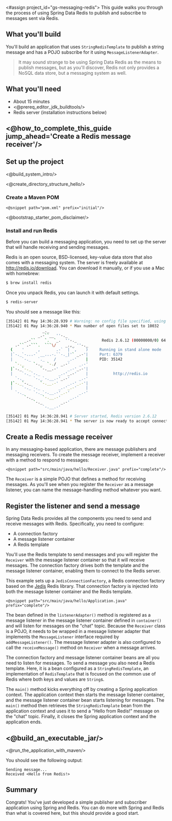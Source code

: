 <#assign project_id="gs-messaging-redis">
This guide walks you through the process of using Spring Data Redis to publish and subscribe to messages sent via Redis.

What you'll build
-----------------

You'll build an application that uses `StringRedisTemplate` to publish a string message and has a POJO subscribe for it using `MessageListenerAdapter`.

> It may sound strange to be using Spring Data Redis as the means to publish messages, but as you'll discover, Redis not only provides a NoSQL data store, but a messaging system as well.


What you'll need
----------------

 - About 15 minutes
 - <@prereq_editor_jdk_buildtools/>
 - Redis server (installation instructions below)


## <@how_to_complete_this_guide jump_ahead='Create a Redis message receiver'/>


<a name="scratch"></a>
Set up the project
------------------

<@build_system_intro/>

<@create_directory_structure_hello/>

### Create a Maven POM

    <@snippet path="pom.xml" prefix="initial"/>

<@bootstrap_starter_pom_disclaimer/>

### Install and run Redis

Before you can build a messaging application, you need to set up the server that will handle receiving and sending messages.

Redis is an open source, BSD-licensed, key-value data store that also comes with a messaging system. The server is freely available at <http://redis.io/download>. You can download it manually, or if you use a Mac with homebrew:

```sh
$ brew install redis
```

Once you unpack Redis, you can launch it with default settings.

```sh
$ redis-server
```

You should see a message like this:

```sh
[35142] 01 May 14:36:28.939 # Warning: no config file specified, using the default config. In order to specify a config file use redis-server /path/to/redis.conf
[35142] 01 May 14:36:28.940 * Max number of open files set to 10032
                _._
              _.-``__ ''-._
        _.-``    `.  `_.  ''-._           Redis 2.6.12 (00000000/0) 64 bit
    .-`` .-```.  ```\/    _.,_ ''-._
  (    '      ,       .-`  | `,    )     Running in stand alone mode
  |`-._`-...-` __...-.``-._|'` _.-'|     Port: 6379
  |    `-._   `._    /     _.-'    |     PID: 35142
    `-._    `-._  `-./  _.-'    _.-'
  |`-._`-._    `-.__.-'    _.-'_.-'|
  |    `-._`-._        _.-'_.-'    |           http://redis.io
    `-._    `-._`-.__.-'_.-'    _.-'
  |`-._`-._    `-.__.-'    _.-'_.-'|
  |    `-._`-._        _.-'_.-'    |
    `-._    `-._`-.__.-'_.-'    _.-'
        `-._    `-.__.-'    _.-'
            `-._        _.-'
                `-.__.-'

[35142] 01 May 14:36:28.941 # Server started, Redis version 2.6.12
[35142] 01 May 14:36:28.941 * The server is now ready to accept connections on port 6379
```


<a name="initial"></a>
Create a Redis message receiver
-------------------------------

In any messaging-based application, there are message publishers and messaging receivers. To create the message receiver, implement a receiver with a method to respond to messages:

    <@snippet path="src/main/java/hello/Receiver.java" prefix="complete"/>

The `Receiver` is a simple POJO that defines a method for receiving messages. As you'll see when you register the `Receiver` as a message listener, you can name the message-handling method whatever you want.


Register the listener and send a message
----------------------------------------

Spring Data Redis provides all the components you need to send and receive messages with Redis. Specifically, you need to configure:

 - A connection factory
 - A message listener container
 - A Redis template

You'll use the Redis template to send messages and you will register the `Receiver` with the message listener container so that it will receive messages. The connection factory drives both the template and the message listener container, enabling them to connect to the Redis server.

This example sets up a `JedisConnectionFactory`, a Redis connection factory based on the [Jedis](https://github.com/xetorthio/jedis) Redis library. That connection factory is injected into both the message listener container and the Redis template.

    <@snippet path="src/main/java/hello/Application.java" prefix="complete"/>

The bean defined in the `listenerAdapter()` method is registered as a message listener in the message listener container defined in `container()` and will listen for messages on the "chat" topic. Because the `Receiver` class is a POJO, it needs to be wrapped in a message listener adapter that implements the `MessageListener` interface required by `addMessageListener()`. The message listener adapter is also configured to call the `receiveMessage()` method on `Receiver` when a message arrives.

The connection factory and message listener container beans are all you need to listen for messages. To send a message you also need a Redis template. Here, it is a bean configured as a `StringRedisTemplate`, an implementation of `RedisTemplate` that is focused on the common use of Redis where both keys and values are `String`s.

The `main()` method kicks everything off by creating a Spring application context. The application context then starts the message listener container, and the message listener container bean starts listening for messages. The `main()` method then retrieves the `StringRedisTemplate` bean from the application context and uses it to send a "Hello from Redis!" message on the "chat" topic. Finally, it closes the Spring application context and the application ends.


## <@build_an_executable_jar/>


<@run_the_application_with_maven/>


You should see the following output:

    Sending message...
    Received <Hello from Redis!>


Summary
-------
Congrats! You've just developed a simple publisher and subscriber application using Spring and Redis. You can do more with Spring and Redis than what is covered here, but this should provide a good start.

